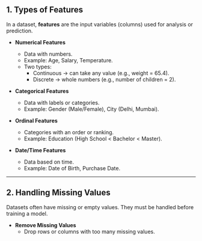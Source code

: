 ## 1. Types of Features  
In a dataset, **features** are the input variables (columns) used for analysis or prediction.  

- **Numerical Features**  
  - Data with numbers.  
  - Example: Age, Salary, Temperature.  
  - Two types:  
    - Continuous → can take any value (e.g., weight = 65.4).  
    - Discrete → whole numbers (e.g., number of children = 2).  

- **Categorical Features**  
  - Data with labels or categories.  
  - Example: Gender (Male/Female), City (Delhi, Mumbai).  

- **Ordinal Features**  
  - Categories with an order or ranking.  
  - Example: Education (High School < Bachelor < Master).  

- **Date/Time Features**  
  - Data based on time.  
  - Example: Date of Birth, Purchase Date.  

---

## 2. Handling Missing Values  
Datasets often have missing or empty values. They must be handled before training a model.  

- **Remove Missing Values**  
  - Drop rows or columns with too many missing values.  

